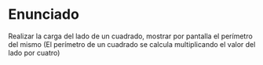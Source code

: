 # Enunciado

Realizar la carga del lado de un cuadrado, mostrar por pantalla el perímetro del mismo (El perímetro de un cuadrado se calcula multiplicando el valor del lado por cuatro)
